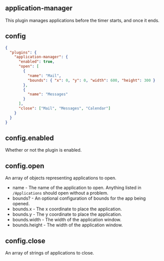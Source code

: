 ## application-manager

This plugin manages applications before the timer starts, and once it ends.

## config

```json
{
  "plugins": {
    "application-manager": {
      "enabled": true,
      "open": [
        {
          "name": "Mail",
          "bounds": { "x": 0, "y": 0, "width": 600, "height": 300 }
        },
        {
          "name": "Messages"
        }
      ],
      "close": ["Mail", "Messages", "Calendar"]
    }
  }
}
```

## config.enabled

Whether or not the plugin is enabled.

## config.open

An array of objects representing applications to open.

- name - The name of the application to open. Anything listed in `/Applications` should open without a problem.
- bounds? - An optional configuration of bounds for the app being opened.
- bounds.x - The x coordinate to place the application.
- bounds.y - The y coordinate to place the application.
- bounds.width - The width of the application window.
- bounds.height - The width of the application window.

## config.close

An array of strings of applications to close.
